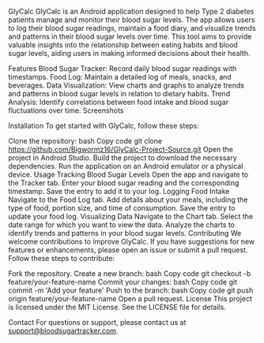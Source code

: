 GlyCalc
GlyCalc is an Android application designed to help Type 2 diabetes patients manage and monitor their blood sugar levels.
The app allows users to log their blood sugar readings, maintain a food diary, and visualize trends and patterns in their blood sugar levels over time.
This tool aims to provide valuable insights into the relationship between eating habits and blood sugar levels, aiding users in making informed decisions about their health.

Features
Blood Sugar Tracker: Record daily blood sugar readings with timestamps.
Food Log: Maintain a detailed log of meals, snacks, and beverages.
Data Visualization: View charts and graphs to analyze trends and patterns in blood sugar levels in relation to dietary habits.
Trend Analysis: Identify correlations between food intake and blood sugar fluctuations over time.
Screenshots


Installation
To get started with GlyCalc, follow these steps:

Clone the repository:
bash
Copy code
git clone https://github.com/Bigwormz16/GlyCalc-Project-Source.git
Open the project in Android Studio.
Build the project to download the necessary dependencies.
Run the application on an Android emulator or a physical device.
Usage
Tracking Blood Sugar Levels
Open the app and navigate to the Tracker tab.
Enter your blood sugar reading and the corresponding timestamp.
Save the entry to add it to your log.
Logging Food Intake
Navigate to the Food Log tab.
Add details about your meals, including the type of food, portion size, and time of consumption.
Save the entry to update your food log.
Visualizing Data
Navigate to the Chart tab.
Select the date range for which you want to view the data.
Analyze the charts to identify trends and patterns in your blood sugar levels.
Contributing
We welcome contributions to improve GlyCalc. If you have suggestions for new features or enhancements, please open an issue or submit a pull request. Follow these steps to contribute:

Fork the repository.
Create a new branch:
bash
Copy code
git checkout -b feature/your-feature-name
Commit your changes:
bash
Copy code
git commit -m 'Add your feature'
Push to the branch:
bash
Copy code
git push origin feature/your-feature-name
Open a pull request.
License
This project is licensed under the MIT License. See the LICENSE file for details.

Contact
For questions or support, please contact us at support@bloodsugartracker.com.
